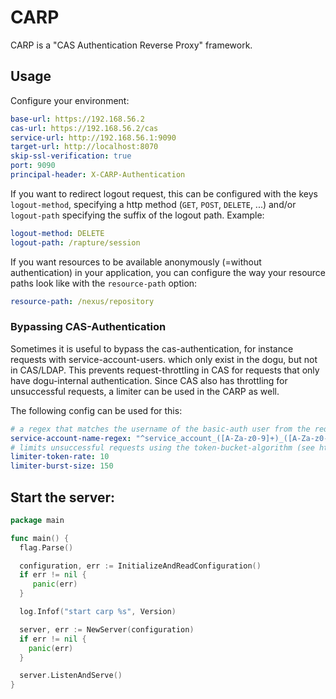 # CARP

CARP is a "CAS Authentication Reverse Proxy" framework.

## Usage

Configure your environment:

```yaml
base-url: https://192.168.56.2
cas-url: https://192.168.56.2/cas
service-url: http://192.168.56.1:9090
target-url: http://localhost:8070
skip-ssl-verification: true
port: 9090
principal-header: X-CARP-Authentication
```

If you want to redirect logout request, this can be configured with the keys `logout-method`,
specifying a http method (`GET`, `POST`, `DELETE`, ...) and/or `logout-path` specifying the
suffix of the logout path. Example:

```yaml
logout-method: DELETE
logout-path: /rapture/session
```

If you want resources to be available anonymously (=without authentication) in your application,
you can configure the way your resource paths look like with the `resource-path` option:

```yaml
resource-path: /nexus/repository
```

### Bypassing CAS-Authentication
Sometimes it is useful to bypass the cas-authentication, for instance requests with service-account-users. which only exist in the dogu, but not in CAS/LDAP.
This prevents request-throttling in CAS for requests that only have dogu-internal authentication.
Since CAS also has throttling for unsuccessful requests, a limiter can be used in the CARP as well. 

The following config can be used for this:

```yaml
# a regex that matches the username of the basic-auth user from the request that should bypass cas-authentication
service-account-name-regex: "^service_account_([A-Za-z0-9]+)_([A-Za-z0-9]+)$"
# limits unsuccessful requests using the token-bucket-algorithm (see https://en.wikipedia.org/wiki/Token_bucket)
limiter-token-rate: 10
limiter-burst-size: 150
```


## Start the server:

```go
package main

func main() {
  flag.Parse()

  configuration, err := InitializeAndReadConfiguration()
  if err != nil {
     panic(err)
  }

  log.Infof("start carp %s", Version)

  server, err := NewServer(configuration)
  if err != nil {
	panic(err)
  }

  server.ListenAndServe()
}
```
